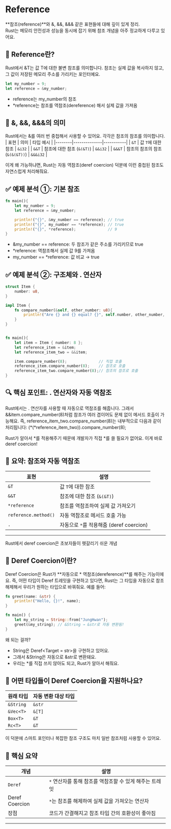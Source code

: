 # Reference
 **참조(reference)**와 &, &&, &&& 같은 표현들에 대해 깊이 있게 정리.  
 Rust는 메모리 안전성과 성능을 동시에 잡기 위해 참조 개념을 아주 정교하게 다루고 있어요.
 

## 🧠 Reference란?
Rust에서 &T는 값 T에 대한 불변 참조를 의미합니다.
참조는 실제 값을 복사하지 않고, 그 값이 저장된 메모리 주소를 가리키는 포인터예요.
```rust
let my_number = 9;
let reference = &my_number;
```

- reference는 my_number의 참조
- *reference는 참조를 역참조(dereference) 해서 실제 값을 가져옴

## 🔁 &, &&, &&&의 의미
Rust에서는 &를 여러 번 중첩해서 사용할 수 있어요. 각각은 참조의 참조를 의미합니다.
| 표현   | 의미         | 타입 예시 |
|--------|--------------|-----------|
| `&T`   | 값 `T`에 대한 참조       | `&i32`     |
| `&&T`  | 참조에 대한 참조 (`&(&T)`) | `&&i32`    |
| `&&&T` | 참조의 참조의 참조 (`&(&(&T))`) | `&&&i32`   |

이게 왜 가능하냐면, Rust는 자동 역참조(deref coercion) 덕분에 이런 중첩된 참조도 자연스럽게 처리해줘요.

## ✅ 예제 분석 ①: 기본 참조
```rust
fn main(){
    let my_number = 9;
    let reference = &my_number;

    println!("{}", &my_number == reference); // true
    println!("{}", my_number == *reference); // true
    println!("{}", *reference);              // 9
}
```

- &my_number == reference: 두 참조가 같은 주소를 가리키므로 true
- *reference: 역참조해서 실제 값 9를 가져옴
- my_number == *reference: 값 비교 → true

## ✅ 예제 분석 ②: 구조체와 . 연산자
```rust
struct Item {
    number: u8,
}

impl Item {
    fn compare_number(&self, other_number: u8){
        println!("Are {} and {} equal? {}", self.number, other_number, other_number == self.number);
    }
}


fn main(){
    let item = Item { number: 8 };
    let reference_item = &item;
    let reference_item_two = &&item;

    item.compare_number(8);              // 직접 호출
    reference_item.compare_number(8);    // 참조로 호출
    reference_item_two.compare_number(8);// 참조의 참조로 호출
}
```


## 🔍 핵심 포인트: . 연산자와 자동 역참조
Rust에서는 . 연산자를 사용할 때 자동으로 역참조를 해줍니다.
그래서 &&item.compare_number(8)처럼 참조가 여러 겹이어도 문제 없이 메서드 호출이 가능해요.
즉, reference_item_two.compare_number(8)는 내부적으로 다음과 같이 처리됩니다:
(*(*reference_item_two)).compare_number(8);

Rust가 알아서 *를 적용해주기 때문에 개발자가 직접 *를 쓸 필요가 없어요. 이게 바로 deref coercion!


## 📌 요약: 참조와 자동 역참조
| 표현                | 설명 |
|---------------------|------|
| `&T`                | 값 `T`에 대한 참조 |
| `&&T`               | 참조에 대한 참조 (`&(&T)`) |
| `*reference`        | 참조를 역참조하여 실제 값 가져오기 |
| `reference.method()`| 자동 역참조로 메서드 호출 가능 |
| `.`                 | 자동으로 `*`를 적용해줌 (deref coercion) |


---

Rust에서 deref coercion은 초보자들이 헷갈리기 쉬운 개념

## 🧠 Deref Coercion이란?
Deref Coercion은 Rust가 **자동으로 * 역참조(dereference)**를 해주는 기능이에요.
즉, 어떤 타입이 Deref 트레잇을 구현하고 있다면, Rust는 그 타입을 자동으로 참조 해제해서 우리가 원하는 타입으로 바꿔줘요.
예를 들어:
```rust
fn greet(name: &str) {
    println!("Hello, {}!", name);
}

fn main() {
    let my_string = String::from("JungHwan");
    greet(&my_string); // &String → &str로 자동 변환됨!
}
```


왜 되는 걸까?
- String은 Deref<Target = str>을 구현하고 있어요.
- 그래서 &String은 자동으로 &str로 변환돼요.
- 우리는 *를 직접 쓰지 않아도 되고, Rust가 알아서 해줘요.


## 🔧 어떤 타입들이 Deref Coercion을 지원하나요?

| 원래 타입   | 자동 변환 대상 타입 |
|-------------|---------------------|
| `&String`   | `&str`              |
| `&Vec<T>`   | `&[T]`              |
| `Box<T>`    | `&T`                |
| `Rc<T>`     | `&T`                |


이 덕분에 스마트 포인터나 복잡한 참조 구조도 마치 일반 참조처럼 사용할 수 있어요.

## 📌 핵심 요약
| 개념   | 설명 |
|--------|------|
| `Deref` | `*` 연산자를 통해 참조를 역참조할 수 있게 해주는 트레잇 |
|  Deref Coercion  | `*`는 참조를 해제하여 실제 값을 가져오는 연산자 |
|  장점   | 코드가 간결해지고 참조 타입 간의 호환성이 좋아짐    |

---



